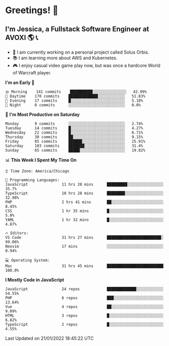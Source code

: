 # Greetings! 🧠

## I'm Jessica, a Fullstack Software Engineer at AVOXI 🌎 📞

- 🌟 I am currently working on a personal project called Solus Orbis.
- 📚 I am learning more about AWS and Kubernetes.
- 🎮 I enjoy casual video game play now, but was once a hardcore World of Warcraft player.

<!--START_SECTION:waka-->
**I'm an Early 🐤** 

```text
🌞 Morning    141 commits    ██████████░░░░░░░░░░░░░░░   42.99% 
🌆 Daytime    170 commits    █████████████░░░░░░░░░░░░   51.83% 
🌃 Evening    17 commits     █░░░░░░░░░░░░░░░░░░░░░░░░   5.18% 
🌙 Night      0 commits      ░░░░░░░░░░░░░░░░░░░░░░░░░   0.0%

```
📅 **I'm Most Productive on Saturday** 

```text
Monday       9 commits      ░░░░░░░░░░░░░░░░░░░░░░░░░   2.74% 
Tuesday      14 commits     █░░░░░░░░░░░░░░░░░░░░░░░░   4.27% 
Wednesday    22 commits     █░░░░░░░░░░░░░░░░░░░░░░░░   6.71% 
Thursday     30 commits     ██░░░░░░░░░░░░░░░░░░░░░░░   9.15% 
Friday       85 commits     ██████░░░░░░░░░░░░░░░░░░░   25.91% 
Saturday     103 commits    ███████░░░░░░░░░░░░░░░░░░   31.4% 
Sunday       65 commits     █████░░░░░░░░░░░░░░░░░░░░   19.82%

```


📊 **This Week I Spent My Time On** 

```text
⌚︎ Time Zone: America/Chicago

💬 Programming Languages: 
JavaScript               11 hrs 20 mins      █████████░░░░░░░░░░░░░░░░   35.7% 
TypeScript               10 hrs 28 mins      ████████░░░░░░░░░░░░░░░░░   32.98% 
PHP                      2 hrs 41 mins       ██░░░░░░░░░░░░░░░░░░░░░░░   8.45% 
CSS                      1 hr 35 mins        █░░░░░░░░░░░░░░░░░░░░░░░░   5.0% 
YAML                     1 hr 32 mins        █░░░░░░░░░░░░░░░░░░░░░░░░   4.87%

🔥 Editors: 
VS Code                  31 hrs 27 mins      ████████████████████████░   99.06% 
Neovim                   17 mins             ░░░░░░░░░░░░░░░░░░░░░░░░░   0.94%

💻 Operating System: 
Mac                      31 hrs 45 mins      █████████████████████████   100.0%

```

**I Mostly Code in JavaScript** 

```text
JavaScript               24 repos            █████████████░░░░░░░░░░░░   54.55% 
PHP                      6 repos             ███░░░░░░░░░░░░░░░░░░░░░░   13.64% 
Vue                      4 repos             ██░░░░░░░░░░░░░░░░░░░░░░░   9.09% 
HTML                     3 repos             █░░░░░░░░░░░░░░░░░░░░░░░░   6.82% 
TypeScript               2 repos             █░░░░░░░░░░░░░░░░░░░░░░░░   4.55%

```



 Last Updated on 21/01/2022 18:45:22 UTC
<!--END_SECTION:waka-->

<!--
**jessikuh/jessikuh** is a ✨ _special_ ✨ repository because its `README.md` (this file) appears on your GitHub profile.

Here are some ideas to get you started:

- 🔭 I’m currently working on ...
- 🌱 I’m currently learning ...
- 👯 I’m looking to collaborate on ...
- 🤔 I’m looking for help with ...
- 💬 Ask me about ...
- 📫 How to reach me: ...
- 😄 Pronouns: ...
- ⚡ Fun fact: ...
-->
